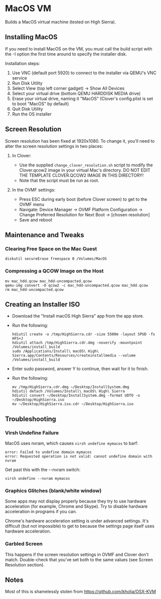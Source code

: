 MacOS VM
========

Builds a MacOS virtual machine (tested on High Sierra).



Installing MacOS
----------------

If you need to install MacOS on the VM, you must call the build script with the -I option the first time around to specify the installer disk.

Installation steps:

  1. Use VNC (default port 5920) to connect to the installer via QEMU's VNC service
  2. Run Disk Utility
  3. Select View (top left corner gadget) -> Show All Devices
  4. Select your virtual drive (bottom QEMU HARDDISK MEDIA drive)
  5. Erase your virtual drive, naming it "MacOS" (Clover's config.plist is set to boot "MacOS" by default)
  6. Quit Disk Utility
  7. Run the OS installer



Screen Resolution
-----------------

Screen resolution has been fixed at 1920x1080. To change it, you'll need to alter the screen resolution settings in two places:


1. In Clover:
	* Use the supplied `change_clover_resolution.sh` script to modify the Clover.qcow2 image in your virtual Mac's directory. DO NOT EDIT THE TEMPLATE CLOVER.QCOW2 IMAGE IN THIS DIRECTORY!
	* Note that the script must be run as root.

2. In the OVMF settings:

    * Press ESC during early boot (before Clover screen) to get to the OVMF menu
    * Navigate: Device Manager -> OVMF Platform Configuration -> Change Preferred Resolution for Next Boot -> [chosen resolution]
    * Save and reboot



Maintenance and Tweaks
----------------------


### Clearing Free Space on the Mac Guest

    diskutil secureErase freespace 0 /Volumes/MacOS


### Compressing a QCOW Image on the Host

    mv mac_hdd.qcow mac_hdd-uncompacted.qcow
    qemu-img convert -O qcow2 -c mac_hdd-uncompacted.qcow mac_hdd.qcow
    rm mac_hdd-uncompacted.qcow



Creating an Installer ISO
-------------------------

* Download the "Install macOS High Sierra" app from the app store.
* Run the following:

      hdiutil create -o /tmp/HighSierra.cdr -size 5500m -layout SPUD -fs HFS+J
      hdiutil attach /tmp/HighSierra.cdr.dmg -noverify -mountpoint /Volumes/install_build
      sudo /Applications/Install\ macOS\ High\ Sierra.app/Contents/Resources/createinstallmedia --volume /Volumes/install_build

* Enter sudo password, answer Y to continue, then wait for it to finish.
* Run the following:

      mv /tmp/HighSierra.cdr.dmg ~/Desktop/InstallSystem.dmg
      hdiutil detach /Volumes/Install\ macOS\ High\ Sierra
      hdiutil convert ~/Desktop/InstallSystem.dmg -format UDTO -o ~/Desktop/HighSierra.iso
      mv ~/Desktop/HighSierra.iso.cdr ~/Desktop/HighSierra.iso



Troubleshooting
---------------

### Virsh Undefine Failure

MacOS uses nvram, which causes `virsh undefine mymacos` to barf:

    error: Failed to undefine domain mymacos
    error: Requested operation is not valid: cannot undefine domain with nvram

Get past this with the --nvram switch:

    virsh undefine --nvram mymacos


### Graphics Glitches (blank/white window)

Some apps may not display properly because they try to use hardware acceleration (for example, Chrome and Skype). Try to disable hardware acceleration in programs if you can.

Chrome's hardware acceleration setting is under advanced settings. It's difficult (but not impossible) to get to because the settings page itself uses hardware acceleration.


### Garbled Screen

This happens if the screen resolution settings in OVMF and Clover don't match. Double-check that you've set both to the same values (see Screen Resolution section).



Notes
-----

Most of this is shamelessly stolen from https://github.com/kholia/OSX-KVM
